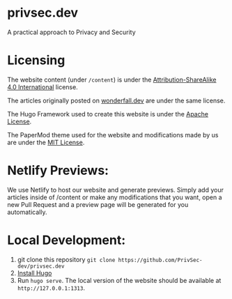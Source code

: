 # privsec.dev
A practical approach to Privacy and Security

# Licensing

The website content (under `/content`) is under the [Attribution-ShareAlike 4.0 International](https://creativecommons.org/licenses/by-sa/4.0/) license.

The articles originally posted on [wonderfall.dev](https://wonderfall.dev) are under the same license.

The Hugo Framework used to create this website is under the [Apache License](https://github.com/gohugoio/hugo/blob/master/LICENSE).

The PaperMod theme used for the website and modifications made by us are under the [MIT License](https://github.com/adityatelange/hugo-PaperMod/blob/master/LICENSE). 

# Netlify Previews:

We use Netlify to host our website and generate previews. Simply add your articles inside of /content or make any modifications that you want, open a new Pull Request and a preview page will be generated for you automatically.

# Local Development:

1. git clone this repository `git clone https://github.com/PrivSec-dev/privsec.dev`
2. [Install Hugo](https://github.com/PrivSec-dev/privsec.dev)
3. Run `hugo serve`. The local version of the website should be available at `http://127.0.0.1:1313`.